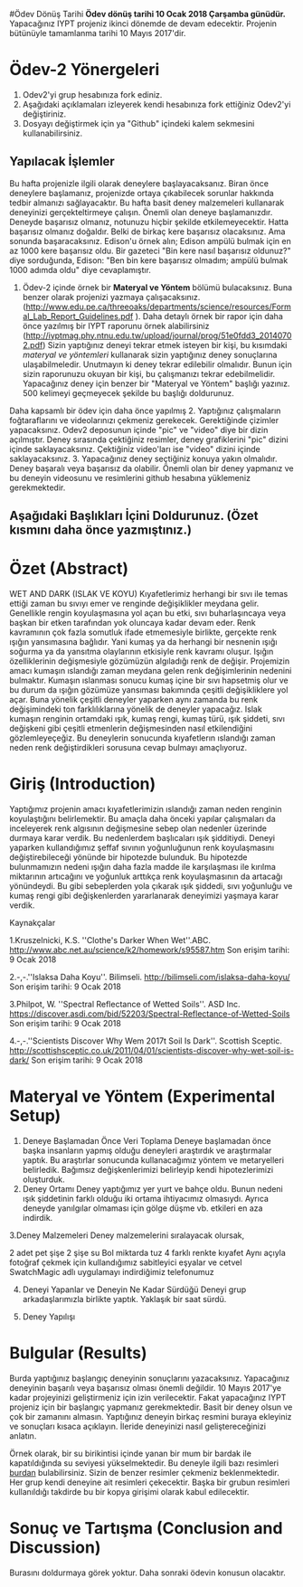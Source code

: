 #Ödev Dönüş Tarihi
**Ödev dönüş tarihi 10 Ocak 2018 Çarşamba günüdür.** Yapacağınız IYPT projeniz ikinci dönemde de devam edecektir. Projenin bütünüyle tamamlanma tarihi 10 Mayıs 2017'dir. 

# Ödev-2 Yönergeleri 
1. Odev2'yi grup hesabınıza fork ediniz. 
2. Aşağıdaki açıklamaları izleyerek kendi hesabınıza fork ettiğiniz Odev2'yi değiştiriniz. 
3. Dosyayı değiştirmek için ya "Github" içindeki kalem sekmesini kullanabilirsiniz. 

## Yapılacak İşlemler
Bu hafta projenizle ilgili olarak deneylere başlayacaksanız. Biran önce deneylere başlamanız, projenizde ortaya 
çıkabilecek sorunlar hakkında tedbir almanızı sağlayacaktır. Bu hafta basit deney malzemeleri kullanarak deneyinizi
gerçekteltirmeye çalışın. Önemli olan deneye başlamanızdır. Deneyde başarısız olmanız, notunuzu hiçbir şekilde etkilemeyecektir.
Hatta başarısız olmanız doğaldır. Belki de birkaç kere başarısız olacaksınız. Ama sonunda başaracaksınız. Edison'u örnek alın; 
Edison ampülü bulmak için en az 1000 kere başarısız oldu. Bir gazeteci "Bin kere nasıl başarısız oldunuz?" diye sorduğunda, 
Edison: "Ben bin kere başarısız olmadım; ampülü bulmak 1000 adımda oldu" diye cevaplamıştır. 

1. Ödev-2 içinde örnek bir **Materyal ve Yöntem** bölümü bulacaksınız. Buna benzer olarak projenizi yazmaya çalışacaksınız. (http://www.edu.pe.ca/threeoaks/departments/science/resources/Formal_Lab_Report_Guidelines.pdf ). Daha detaylı örnek bir rapor için daha önce yazılmış bir IYPT raporunu örnek alabilirsiniz (http://iyptmag.phy.ntnu.edu.tw/upload/journal/prog/51e0fdd3_20140702.pdf) Sizin yaptığınız deneyi tekrar etmek isteyen bir kişi, bu kısımdaki *materyal ve yöntemleri* kullanarak sizin yaptığınız deney sonuçlarına ulaşabilmeledir. Unutmayın ki deney tekrar edilebilir olmalıdır. Bunun için sizin raporunuzu okuyan bir kişi, bu çalışmanızı tekrar edebilmelidir. Yapacağınız deney için benzer bir "Materyal ve Yöntem" başlığı yazınız. 500 kelimeyi geçmeyecek şekilde bu başlığı doldurunuz. 

Daha kapsamlı bir ödev için daha önce yapılmış 
2. Yaptığınız çalışmaların foğtaraflarını ve videolarınızı çekmeniz gerekecek. Gerektiğinde çizimler yapacaksınız. Odev2 deposunun içinde "pic" ve "video" diye bir dizin açılmıştır. Deney sırasında çektiğiniz resimler, deney grafiklerini "pic" dizini içinde saklayacaksınız. Çektiğiniz video'ları ise "video" dizini içinde saklayacaksınız. 
3. Yapacağınız deney seçtiğiniz konuya yakın olmalıdır. Deney başaralı veya başarısız da olabilir. Önemli olan bir deney yapmanız ve bu deneyin videosunu ve resimlerini github hesabına yüklemeniz gerekmektedir. 

## Aşağıdaki Başlıkları İçini Doldurunuz. (Özet kısmını daha önce yazmıştınız.) 

# Özet (Abstract)
WET AND DARK (ISLAK VE KOYU)
Kıyafetlerimiz herhangi bir sıvı ile temas ettiği zaman bu sıvıyı emer ve renginde değişiklikler meydana gelir. Genellikle rengin koyulaşmasına yol açan bu etki, sıvı buharlaşıncaya veya başkan bir etken tarafından yok oluncaya kadar devam eder. Renk kavramının çok fazla somutluk ifade etmemesiyle birlikte, gerçekte renk ışığın yansımasına bağlıdır. Yani kumaş ya da herhangi bir nesnenin ışığı soğurma ya da yansıtma olaylarının etkisiyle renk kavramı oluşur. Işığın özelliklerinin değişmesiyle gözümüzün algıladığı renk de değişir. Projemizin amacı kumaşın ıslandığı zaman meydana gelen renk değişimlerinin nedenini bulmaktır. Kumaşın ıslanması sonucu kumaş içine bir sıvı hapsetmiş olur ve bu durum da ışığın gözümüze yansıması bakımında çeşitli değişikliklere yol açar. Buna yönelik çeşitli deneyler yaparken aynı zamanda bu renk değişimindeki ton farklılıklarına yönelik de deneyler yapacağız. Islak kumaşın renginin ortamdaki ışık, kumaş rengi, kumaş türü, ışık şiddeti, sıvı değişkeni gibi çeşitli etmenlerin değişmesinden nasıl etkilendiğini gözlemleyeçeğiz. Bu deneylerin sonucunda kıyafetlerın ıslandığı zaman neden renk değiştirdikleri sorusuna cevap bulmayı amaçlıyoruz.

# Giriş (Introduction)
Yaptığımız projenin amacı kıyafetlerimizin ıslandığı zaman neden renginin koyulaştığını belirlemektir. Bu amaçla daha önceki yapılar çalışmaları da inceleyerek renk algısının değişmesine sebep olan nedenler üzerinde durmaya karar verdik. Bu nedenlerdem başlıcaları ışık şidditiydi. Deneyi yaparken kullandığımız şeffaf sıvının yoğunluğunun renk koyulaşmasını değiştirebileceği yönünde bir hipotezde bulunduk. Bu hipotezde bulunmamızın nedeni ışığın daha fazla madde ile karşılaşması ile kırılma miktarının artıcağını ve yoğunluk arttıkça renk koyulaşmasının da artacağı yönündeydi. 
Bu gibi sebeplerden yola çıkarak ışık şiddedi, sıvı yoğunluğu ve kumaş rengi gibi değişkenlerden yararlanarak deneyimizi yaşmaya karar verdik.

Kaynakçalar

1.Kruszelnicki, K.S. ''Clothe's Darker When Wet''.ABC. http://www.abc.net.au/science/k2/homework/s95587.htm 
Son erişim tarihi: 9 Ocak 2018

2.-,-.''Islaksa Daha Koyu''. Bilimseli. http://bilimseli.com/islaksa-daha-koyu/ 
Son erişim tarihi: 9 Ocak 2018

3.Philpot, W. ''Spectral Reflectance of Wetted Soils''. ASD Inc. https://discover.asdi.com/bid/52203/Spectral-Reflectance-of-Wetted-Soils
Son erişim tarihi: 9 Ocak 2018 

4.-,-.''Scientists Discover Why Wem 2017t Soil Is Dark''. Scottish Sceptic. http://scottishsceptic.co.uk/2011/04/01/scientists-discover-why-wet-soil-is-dark/ 
Son erişim tarihi: 9 Ocak 2018
# Materyal ve Yöntem (Experimental Setup)
1. Deneye Başlamadan Önce Veri Toplama
Deneye başlamadan önce başka insanların yapmış olduğu deneyleri araştırdık ve araştırmalar yaptık. Bu araştırlar sonucunda kullanacağımız yöntem ve metaryelleri belirledik. Bağımsız değişkenlerimizi belirleyip kendi hipotezlerimizi oluşturduk.
2. Deney Ortamı
Deney yaptığımız yer yurt ve bahçe oldu. Bunun nedeni ışık şiddetinin farklı olduğu iki ortama ihtiyacımız olmasıydı. Ayrıca deneyde yanılgılar olmaması için gölge düşme vb. etkileri en aza indirdik. 
 

3.Deney Malzemeleri
Deney malzemelerini sıralayacak olursak,

2 adet pet şişe
2 şişe su
Bol miktarda tuz
4 farklı renkte kıyafet
Aynı açıyla fotoğraf çekmek için kullandığımız sabitleyici eşyalar ve cetvel
SwatchMagic adlı uygulamayı indirdiğimiz telefonumuz

4. Deneyi Yapanlar ve Deneyin Ne Kadar Sürdüğü
Deneyi grup arkadaşlarımızla birlikte yaptık. Yaklaşık bir saat sürdü.

5. Deney Yapılışı


# Bulgular (Results)
Burda yaptığınız başlangıç deneyinin sonuçlarını yazacaksınız. Yapacağınız deneyinin başarılı veya başarısız olması önemli değildir. 10 Mayıs 2017'ye kadar projeyinizi geliştirmeniz için izin verilecektir. Fakat yapacağınız IYPT projeniz için bir başlangıç yapmanız gerekmektedir. Basit bir deney olsun ve çok bir zamanını almasın. Yaptığınız deneyin birkaç resmini buraya ekleyiniz ve sonuçları kısaca açıklayın. İleride deneyinizi nasıl geliştereceğinizi anlatın. 

Örnek olarak, bir su birikintisi içinde yanan bir mum bir bardak ile kapatıldığında su seviyesi yükselmektedir. Bu deneyle ilgili bazı resimleri [burdan](https://www.stevespanglerscience.com/lab/experiments/why-does-the-water-rise/) bulabilirsiniz. Sizin de benzer resimler çekmeniz beklenmektedir. Her grup kendi deneyine ait resimleri çekecektir. Başka bir grubun resimleri kullanıldığı takdirde bu bir kopya girişimi olarak kabul edilecektir. 


# Sonuç ve Tartışma (Conclusion and Discussion) 
Burasını doldurmaya görek yoktur. Daha sonraki ödevin konusun olacaktır. 


